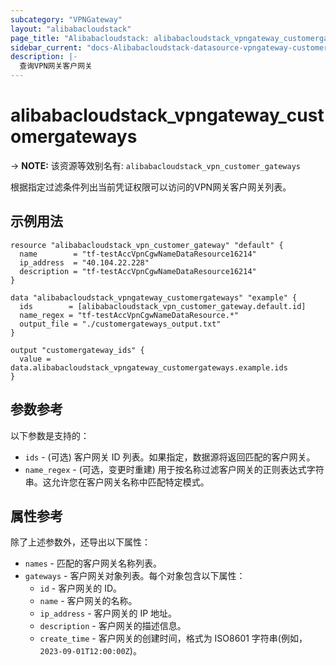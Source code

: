 ```yaml
---
subcategory: "VPNGateway"
layout: "alibabacloudstack"
page_title: "Alibabacloudstack: alibabacloudstack_vpngateway_customergateways"
sidebar_current: "docs-Alibabacloudstack-datasource-vpngateway-customergateways"
description: |- 
  查询VPN网关客户网关
---
```


# alibabacloudstack_vpngateway_customergateways
-> **NOTE:** 该资源等效别名有: `alibabacloudstack_vpn_customer_gateways`

根据指定过滤条件列出当前凭证权限可以访问的VPN网关客户网关列表。

## 示例用法

```hcl
resource "alibabacloudstack_vpn_customer_gateway" "default" {
  name        = "tf-testAccVpnCgwNameDataResource16214"
  ip_address  = "40.104.22.228"
  description = "tf-testAccVpnCgwNameDataResource16214"
}

data "alibabacloudstack_vpngateway_customergateways" "example" {
  ids        = [alibabacloudstack_vpn_customer_gateway.default.id]
  name_regex = "tf-testAccVpnCgwNameDataResource.*"
  output_file = "./customergateways_output.txt"
}

output "customergateway_ids" {
  value = data.alibabacloudstack_vpngateway_customergateways.example.ids
}
```

## 参数参考

以下参数是支持的：

* `ids` - (可选) 客户网关 ID 列表。如果指定，数据源将返回匹配的客户网关。
* `name_regex` - (可选，变更时重建) 用于按名称过滤客户网关的正则表达式字符串。这允许您在客户网关名称中匹配特定模式。

## 属性参考

除了上述参数外，还导出以下属性：

* `names` - 匹配的客户网关名称列表。
* `gateways` - 客户网关对象列表。每个对象包含以下属性：
  * `id` - 客户网关的 ID。
  * `name` - 客户网关的名称。
  * `ip_address` - 客户网关的 IP 地址。
  * `description` - 客户网关的描述信息。
  * `create_time` - 客户网关的创建时间，格式为 ISO8601 字符串(例如，`2023-09-01T12:00:00Z`)。